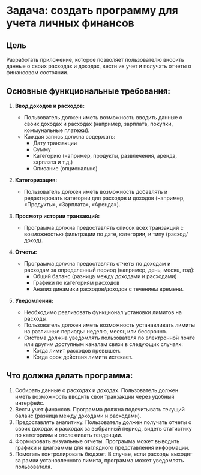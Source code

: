 # Задача: создать программу для учета личных финансов

## Цель
Разработать приложение, которое позволяет пользователю вносить данные о своих расходах и доходах, вести их учет и получать отчеты о финансовом состоянии.

## Основные функциональные требования:
1. **Ввод доходов и расходов:**
    - Пользователь должен иметь возможность вводить данные о своих доходах и расходах (например, зарплата, покупки, коммунальные платежи).
    - Каждая запись должна содержать:
        - Дату транзакции
        - Сумму
        - Категорию (например, продукты, развлечения, аренда, зарплата и т.д.)
        - Описание (опционально)

2. **Категоризация:**
    - Пользователь должен иметь возможность добавлять и редактировать категории для расходов и доходов (например, «Продукты», «Зарплата», «Аренда»).

3. **Просмотр истории транзакций:**
    - Программа должна предоставлять список всех транзакций с возможностью фильтрации по дате, категории, и типу (расход/доход).

4. **Отчеты:**
    - Программа должна предоставлять отчеты по доходам и расходам за определенный период (например, день, месяц, год):
        - Общий баланс (разница между доходами и расходами)
        - Графики по категориям расходов
        - Анализ динамики расходов/доходов с течением времени.

5. **Уведомления:**
    - Необходимо реализовать функционал установки лимитов на расходы. 
    - Пользователь должен иметь возможность устанавливать лимиты на различные периоды: неделю, месяц или бессрочно. 
    - Система должна уведомлять пользователя по электронной почте или другим доступным каналам связи в следующих случаях: 
      - Когда лимит расходов превышен. 
      - Когда срок действия лимита истекает.

## Что должна делать программа:
1. Собирать данные о расходах и доходах. Пользователь должен иметь возможность вводить свои транзакции через удобный интерфейс.
2. Вести учет финансов. Программа должна подсчитывать текущий баланс (разница между доходами и расходами).
3. Предоставлять аналитику. Пользователь должен получать отчеты о своих доходах и расходах за выбранный период, видеть статистику по категориям и отслеживать тенденции.
4. Формировать визуальные отчеты. Программа может выводить графики и диаграммы для наглядного представления информации.
5. Помогать контролировать бюджет. В случае, если расходы выходят за рамки установленного лимита, программа может уведомлять пользователя.

